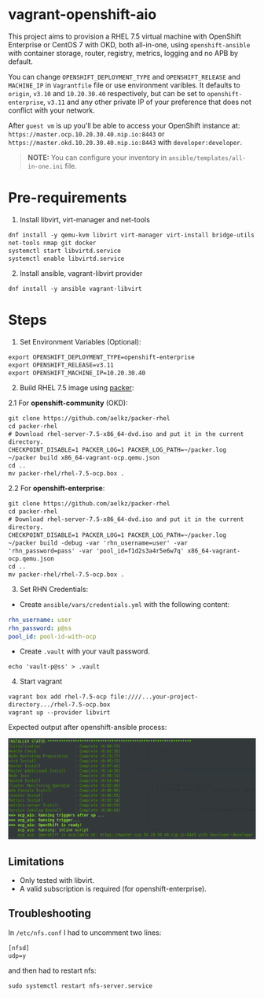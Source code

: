 # vagrant-openshift-aio

This project aims to provision a RHEL 7.5 virtual machine with OpenShift Enterprise or CentOS 7 with OKD, both all-in-one, using `openshift-ansible` with container storage, router, registry, metrics, logging and no APB by default.

You can change `OPENSHIFT_DEPLOYMENT_TYPE` and `OPENSHIFT_RELEASE` and `MACHINE_IP` in `Vagrantfile` file or use environment varibles. It defaults to `origin`, `v3.10` and `10.20.30.40` respectively, but can be set to `openshift-enterprise`, `v3.11` and any other private IP of your preference that does not conflict with your network.

After `guest vm` is up you'll be able to access your OpenShift instance at: `https://master.ocp.10.20.30.40.nip.io:8443` or `https://master.okd.10.20.30.40.nip.io:8443` with `developer:developer`.

> **NOTE:** You can configure your inventory in `ansible/templates/all-in-one.ini` file.

# Pre-requirements

1. Install libvirt, virt-manager and net-tools

```
dnf install -y qemu-kvm libvirt virt-manager virt-install bridge-utils net-tools nmap git docker
systemctl start libvirtd.service 
systemctl enable libvirtd.service
```

2. Install ansible, vagrant-libvirt provider

```shell
dnf install -y ansible vagrant-libvirt
```

# Steps

1. Set Environment Variables (Optional):

```shell
export OPENSHIFT_DEPLOYMENT_TYPE=openshift-enterprise
export OPENSHIFT_RELEASE=v3.11
export OPENSHIFT_MACHINE_IP=10.20.30.40
```

2. Build RHEL 7.5 image using [packer](https://www.packer.io/downloads.html):

2.1 For **openshift-community** (OKD):

```shell
git clone https://github.com/aelkz/packer-rhel
cd packer-rhel
# Download rhel-server-7.5-x86_64-dvd.iso and put it in the current directory.
CHECKPOINT_DISABLE=1 PACKER_LOG=1 PACKER_LOG_PATH=~/packer.log ~/packer build x86_64-vagrant-ocp.qemu.json
cd ..
mv packer-rhel/rhel-7.5-ocp.box .
```

2.2 For **openshift-enterprise**:

```shell
git clone https://github.com/aelkz/packer-rhel
cd packer-rhel
# Download rhel-server-7.5-x86_64-dvd.iso and put it in the current directory.
CHECKPOINT_DISABLE=1 PACKER_LOG=1 PACKER_LOG_PATH=~/packer.log ~/packer build -debug -var 'rhn_username=user' -var 'rhn_password=pass' -var 'pool_id=f1d2s3a4r5e6w7q' x86_64-vagrant-ocp.qemu.json
cd ..
mv packer-rhel/rhel-7.5-ocp.box .
```

3. Set RHN Credentials:

- Create `ansible/vars/credentials.yml` with the following content:

```yaml
rhn_username: user
rhn_password: p@ss
pool_id: pool-id-with-ocp
```

- Create `.vault` with your vault password.

```shell
echo 'vault-p@ss' > .vault
```

4. Start vagrant 

```shell
vagrant box add rhel-7.5-ocp file:////...your-project-directory.../rhel-7.5-ocp.box
vagrant up --provider libvirt
```

Expected output after openshift-ansible process:

![openshift](images/01.png "'Openshift installation successful")

## Limitations

- Only tested with libvirt.
- A valid subscription is required (for openshift-enterprise).

## Troubleshooting

In `/etc/nfs.conf` I had to uncomment two lines:

```shell
[nfsd]
udp=y
```

and then had to restart nfs:

```shell
sudo systemctl restart nfs-server.service
```

